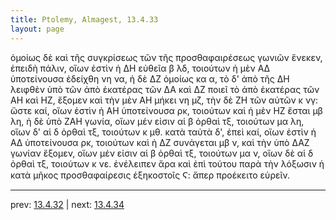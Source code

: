 ```yaml
---
title: Ptolemy, Almagest, 13.4.33
layout: page
---
```


ὁμοίως δὲ καὶ τῆς συγκρίσεως τῶν τῆς προσθαφαιρέσεως γωνιῶν ἕνεκεν, ἐπειδὴ πάλιν, οἵων ἐστὶν ἡ ΔΗ εὐθεῖα β λδ, τοιούτων ἡ μὲν ΑΔ ὑποτείνουσα ἐδείχθη νη να, ἡ δὲ ΔΖ ὁμοίως κα α, τὸ δ' ἀπὸ τῆς ΔΗ λειφθὲν ὑπὸ τῶν ἀπὸ ἑκατέρας τῶν ΔΑ καὶ ΔΖ ποιεῖ τὸ ἀπὸ ἑκατέρας τῶν ΑΗ καὶ ΗΖ, ἕξομεν καὶ τὴν μὲν ΑΗ μήκει νη μζ, τὴν δὲ ΖΗ τῶν αὐτῶν κ νγ: ὥστε καί, οἵων ἐστὶν ἡ ΑΗ ὑποτείνουσα ρκ, τοιούτων καὶ ἡ μὲν ΗΖ ἔσται μβ λη, ἡ δὲ ὑπὸ ΖΑΗ γωνία, οἵων μέν εἰσιν αἱ β ὀρθαὶ τξ, τοιούτων μα λη, οἵων δ' αἱ δ ὀρθαὶ τξ, τοιούτων κ μθ. κατὰ ταὐτὰ δ', ἐπεὶ καί, οἵων ἐστὶν ἡ ΑΔ ὑποτείνουσα ρκ, τοιούτων καὶ ἡ ΔΖ συνάγεται μβ ν, καὶ τὴν ὑπὸ ΔΑΖ γωνίαν ἕξομεν, οἵων μέν εἰσιν αἱ β ὀρθαὶ τξ, τοιούτων μα ν, οἵων δὲ αἱ δ ὀρθαὶ τξ, τοιούτων κ νε. ἐνέλειπεν ἄρα καὶ ἐπὶ τούτου παρὰ τὴν λόξωσιν ἡ κατὰ μῆκος προσθαφαίρεσις ἑξηκοστοῖς Ϛ: ἅπερ προέκειτο εὑρεῖν. 

---

prev: [13.4.32](../13.4.32/) | next: [13.4.34](../13.4.34/)

